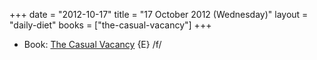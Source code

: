 +++
date = "2012-10-17"
title = "17 October 2012 (Wednesday)"
layout = "daily-diet"
books = ["the-casual-vacancy"]
+++

<ul>
<li class="entry books">Book: <a href="/books/the-casual-vacancy">The Casual Vacancy</a> {E} /f/</li>
</ul>